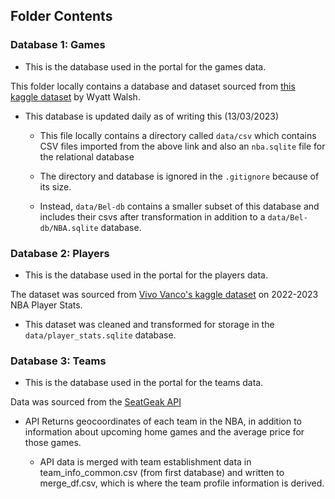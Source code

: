 
## Folder Contents

### Database 1: Games

- This is the database used in the portal for the games data.

This folder locally contains a database and dataset sourced from [this kaggle dataset](https://www.kaggle.com/datasets/wyattowalsh/basketball) by Wyatt Walsh.

- This database is updated daily as of writing this (13/03/2023)

    * This file locally contains a directory called `data/csv` which contains CSV files imported from the above link and also an `nba.sqlite` file for the relational database
    
    * The directory and database is ignored in the `.gitignore` because of its size.
    
    * Instead, `data/Bel-db` contains a smaller subset of this database and includes their csvs after transformation in addition to a `data/Bel-db/NBA.sqlite` database.

### Database 2: Players

- This is the database used in the portal for the players data.

The dataset was sourced from [Vivo Vanco's kaggle dataset](https://www.kaggle.com/datasets/vivovinco/20222023-nba-player-stats-regular) on 2022-2023 NBA Player Stats. 

- This dataset was cleaned and transformed for storage in the `data/player_stats.sqlite` database.


### Database 3: Teams

- This is the database used in the portal for the teams data.
    
Data was sourced from the [SeatGeak API](https://platform.seatgeek.com/)

- API Returns geocoordinates of each team in the NBA, in addition to information about upcoming home games and the average price for those games.
    
    * API data is merged with team establishment data in team_info_common.csv (from first database) and written to merge_df.csv, which is where the team profile information is derived.
